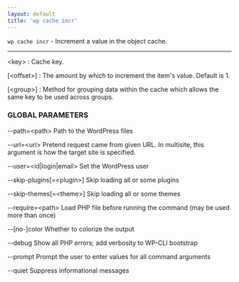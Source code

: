 ```yaml
---
layout: default
title: 'wp cache incr'
---
```


`wp cache incr` - Increment a value in the object cache.

<hr />

&lt;key&gt;
: Cache key.

[&lt;offset&gt;]
: The amount by which to increment the item's value. Default is 1.

[&lt;group&gt;]
: Method for grouping data within the cache which allows the same key to be used across groups.

### GLOBAL PARAMETERS

  \--path=&lt;path&gt;
      Path to the WordPress files

  \--url=&lt;url&gt;
      Pretend request came from given URL. In multisite, this argument is how the target site is specified.

  \--user=&lt;id|login|email&gt;
      Set the WordPress user

  \--skip-plugins[=&lt;plugin&gt;]
      Skip loading all or some plugins

  \--skip-themes[=&lt;theme&gt;]
      Skip loading all or some themes

  \--require=&lt;path&gt;
      Load PHP file before running the command (may be used more than once)

  \--[no-]color
      Whether to colorize the output

  \--debug
      Show all PHP errors; add verbosity to WP-CLI bootstrap

  \--prompt
      Prompt the user to enter values for all command arguments

  \--quiet
      Suppress informational messages



